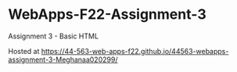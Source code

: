 # WebApps-F22-Assignment-3
Assignment 3 - Basic HTML

Hosted at https://44-563-web-apps-f22.github.io/44563-webapps-assignment-3-Meghanaa020299/
